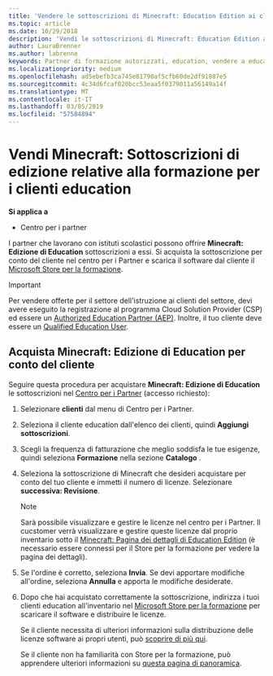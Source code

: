 ```yaml
---
title: 'Vendere le sottoscrizioni di Minecraft: Education Edition ai clienti del settore istruzione'
ms.topic: article
ms.date: 10/29/2018
description: 'Vendi le sottoscrizioni di Minecraft: Education Edition ai clienti qualificati del settore istruzione.'
author: LauraBrenner
ms.author: labrenne
keywords: Partner di formazione autorizzati, education, vendere a education, scuole
ms.localizationpriority: medium
ms.openlocfilehash: ad5ebefb3ca745e81790af5cfb60de2df91887e5
ms.sourcegitcommit: 4c34d6fcaf020bcc53eaa5f0379011a56149a14f
ms.translationtype: MT
ms.contentlocale: it-IT
ms.lasthandoff: 03/05/2019
ms.locfileid: "57584894"
---
```

# <a name="sell-minecraft-education-edition-subscriptions-to-education-customers"></a>Vendi Minecraft: Sottoscrizioni di edizione relative alla formazione per i clienti education

**Si applica a**

-  Centro per i partner

I partner che lavorano con istituti scolastici possono offrire **Minecraft: Edizione di Education** sottoscrizioni a essi. Si acquista la sottoscrizione per conto del cliente nel centro per i Partner e scarica il software dal cliente il [Microsoft Store per la formazione](https://educationstore.microsoft.com). 

>[!IMPORTANT]
>Per vendere offerte per il settore dell'istruzione ai clienti del settore, devi avere eseguito la registrazione al programma Cloud Solution Provider (CSP) ed essere un [Authorized Education Partner (AEP)](https://www.mepn.com). Inoltre, il tuo cliente deve essere un [Qualified Education User](https://www.microsoftvolumelicensing.com/DocumentSearch.aspx?Mode=3&DocumentTypeId=7).  

 
## <a name="buy-minecraft-education-edition-on-behalf-of-your-customer"></a>Acquista **Minecraft: Edizione di Education** per conto del cliente

Seguire questa procedura per acquistare **Minecraft: Edizione di Education** le sottoscrizioni nel [Centro per i Partner](https://partnercenter.microsoft.com/pcv/dashboard/overview
) (accesso richiesto):

  1.  Selezionare **clienti** dal menu di Centro per i Partner.
  
  2.  Seleziona il cliente education dall'elenco dei clienti, quindi **Aggiungi sottoscrizioni**.
  
  3.  Scegli la frequenza di fatturazione che meglio soddisfa le tue esigenze, quindi seleziona **Formazione** nella sezione **Catalogo** .

  4.  Seleziona la sottoscrizione di Minecraft che desideri acquistare per conto del tuo cliente e immetti il numero di licenze. Selezionare **successiva: Revisione**.

      >[!NOTE]
      >Sarà possibile visualizzare e gestire le licenze nel centro per i Partner. Il cucstomer verrà visualizzare e gestire queste licenze dal proprio inventario sotto il [Minecraft: Pagina dei dettagli di Education Edition](https://educationstore.microsoft.com/en-us/store/details/minecraft-education-edition/9nblggh4r2r6) (è necessario essere connessi per il Store per la formazione per vedere la pagina dei dettagli). 

  5.  Se l'ordine è corretto, seleziona **Invia**. Se devi apportare modifiche all'ordine, seleziona **Annulla** e apporta le modifiche desiderate.   

  6.  Dopo che hai acquistato correttamente la sottoscrizione, indirizza i tuoi clienti education all'inventario nel [Microsoft Store per la formazione](https://educationstore.microsoft.com) per scaricare il software e distribuire le licenze.

      Se il cliente necessita di ulteriori informazioni sulla distribuzione delle licenze software ai propri utenti, può [scoprire di più qui](https://docs.microsoft.com/education/windows/school-get-minecraft#distribute-minecraft).  
  
      Se il cliente non ha familiarità con Store per la formazione, può apprendere ulteriori informazioni su [questa pagina di panoramica](https://docs.microsoft.com/microsoft-store/windows-store-for-business-overview).  

      

